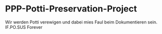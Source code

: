 # PPP-Potti-Preservation-Project
Wir werden Potti verewigen und dabei mies Faul beim Dokumentieren sein. IF.PO.SUS Forever
